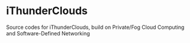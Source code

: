 # iThunderClouds
Source codes for iThunderClouds, build on Private/Fog Cloud Computing and Software-Defined Networking
